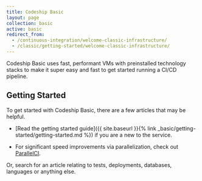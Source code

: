 ```yaml
---
title: Codeship Basic
layout: page
collection: basic
active: basic
redirect_from:
  - /continuous-integration/welcome-classic-infrastructure/
  - /classic/getting-started/welcome-classic-infrastructure/
---
```

Codeship Basic uses fast, performant VMs with preinstalled technology stacks to make it super easy and fast to get started running a CI/CD pipeline.

## Getting Started
To get started with Codeship Basic, there are a few articles that may be helpful.

- [Read the getting started guide]({{ site.baseurl }}{% link _basic/getting-started/getting-started.md %}) if you are a new to the service.

- For significant speed improvements via parallelization, check out [ParallelCI](https://codeship.com/features/parallelci).

Or, search for an article relating to tests, deployments, databases, languages or anything else.
